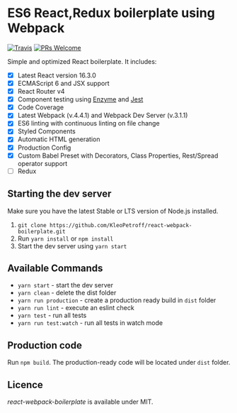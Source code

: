 # ES6 React,Redux boilerplate using Webpack

[![Travis](https://img.shields.io/travis/KleoPetroff/react-webpack-boilerplate/master.svg?style=flat-square)](https://github.com/KleoPetroff/react-webpack-boilerplate) [![PRs Welcome](https://img.shields.io/badge/PRs-welcome-brightgreen.svg?style=flat-square)](http://makeapullrequest.com)

Simple and optimized React boilerplate. It includes:

* [x] Latest React version 16.3.0
* [x] ECMAScript 6 and JSX support
* [x] React Router v4
* [x] Component testing using [Enzyme](https://github.com/airbnb/enzyme) and [Jest](https://facebook.github.io/jest)
* [x] Code Coverage
* [x] Latest Webpack (v.4.4.1) and Webpack Dev Server (v.3.1.1)
* [x] ES6 linting with continuous linting on file change
* [x] Styled Components
* [x] Automatic HTML generation
* [x] Production Config
* [x] Custom Babel Preset with Decorators, Class Properties, Rest/Spread operator support
* [ ] Redux

## Starting the dev server

Make sure you have the latest Stable or LTS version of Node.js installed.

1.  `git clone https://github.com/KleoPetroff/react-webpack-boilerplate.git`
2.  Run `yarn install` or `npm install`
3.  Start the dev server using `yarn start`

## Available Commands

* `yarn start` - start the dev server
* `yarn clean` - delete the dist folder
* `yarn run production` - create a production ready build in `dist` folder
* `yarn run lint` - execute an eslint check
* `yarn test` - run all tests
* `yarn run test:watch` - run all tests in watch mode

## Production code

Run `npm build`. The production-ready code will be located under `dist` folder.

## Licence

_react-webpack-boilerplate_ is available under MIT.
